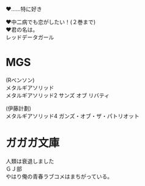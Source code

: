 ♥……特に好き  

♥中二病でも恋がしたい！(２巻まで)  
♥君の名は。  
レッドデータガール  

# MGS
(Rベンソン)  
メタルギアソリッド   
メタルギアソリッド2 サンズ オブ リバティ

(伊藤計劃)  
メタルギアソリッド4 ガンズ・オブ・ザ・パトリオット  

# ガガガ文庫
人類は衰退しました  
ＧＪ部  
やはり俺の青春ラブコメはまちがっている。  
